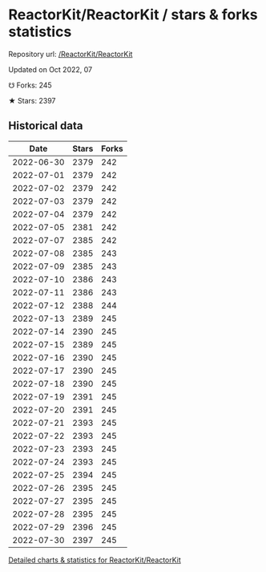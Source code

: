 # ReactorKit/ReactorKit / stars & forks statistics

Repository url: [/ReactorKit/ReactorKit](https://github.com/ReactorKit/ReactorKit)

Updated on Oct 2022, 07

☋ Forks: 245

★ Stars: 2397

## Historical data
| Date | Stars | Forks |
|------|-------|-------|
| 2022-06-30 | 2379 | 242 | 
| 2022-07-01 | 2379 | 242 | 
| 2022-07-02 | 2379 | 242 | 
| 2022-07-03 | 2379 | 242 | 
| 2022-07-04 | 2379 | 242 | 
| 2022-07-05 | 2381 | 242 | 
| 2022-07-07 | 2385 | 242 | 
| 2022-07-08 | 2385 | 243 | 
| 2022-07-09 | 2385 | 243 | 
| 2022-07-10 | 2386 | 243 | 
| 2022-07-11 | 2386 | 243 | 
| 2022-07-12 | 2388 | 244 | 
| 2022-07-13 | 2389 | 245 | 
| 2022-07-14 | 2390 | 245 | 
| 2022-07-15 | 2389 | 245 | 
| 2022-07-16 | 2390 | 245 | 
| 2022-07-17 | 2390 | 245 | 
| 2022-07-18 | 2390 | 245 | 
| 2022-07-19 | 2391 | 245 | 
| 2022-07-20 | 2391 | 245 | 
| 2022-07-21 | 2393 | 245 | 
| 2022-07-22 | 2393 | 245 | 
| 2022-07-23 | 2393 | 245 | 
| 2022-07-24 | 2393 | 245 | 
| 2022-07-25 | 2394 | 245 | 
| 2022-07-26 | 2395 | 245 | 
| 2022-07-27 | 2395 | 245 | 
| 2022-07-28 | 2395 | 245 | 
| 2022-07-29 | 2396 | 245 | 
| 2022-07-30 | 2397 | 245 | 


[Detailed charts & statistics for ReactorKit/ReactorKit](https://reviewgithub.com/rep/ReactorKit/ReactorKit)
